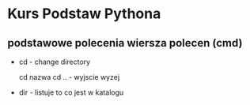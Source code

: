 # Kurs Podstaw Pythona

## podstawowe polecenia wiersza polecen (cmd)

* cd - change directory

    cd nazwa
    cd ..  - wyjscie wyzej

* dir - listuje to co jest w katalogu

